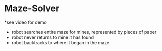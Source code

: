 # Maze-Solver
*see video for demo
- robot searches entire maze for mines, represented by pieces of paper
- robot never returns to mine it has found
- robot backtracks to where it began in the maze
